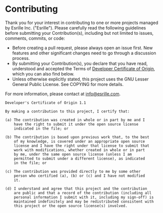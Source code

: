 # Contributing

Thank you for your interest in contributing to one or more projects managed by Esrille Inc. ("Esrille"). Please carefully read the following guidelines before submitting your Contribution(s), including but not limited to issues, comments, commits, or code:

* Before creating a pull request, please always open an issue first. New features and other significant changes need to go through a discussion process.
* By submitting your Contribution(s), you declare that you have read, understood and accepted the Terms of [Developer Certificate of Origin](https://developercertificate.org/), which you can also find below.
* Unless otherwise explicitly stated, this project uses the GNU Lesser General Public License. See COPYING for more details.

For more information, please contact at info@esrille.com.

```
Developer's Certificate of Origin 1.1

By making a contribution to this project, I certify that:

(a) The contribution was created in whole or in part by me and I
    have the right to submit it under the open source license
    indicated in the file; or

(b) The contribution is based upon previous work that, to the best
    of my knowledge, is covered under an appropriate open source
    license and I have the right under that license to submit that
    work with modifications, whether created in whole or in part
    by me, under the same open source license (unless I am
    permitted to submit under a different license), as indicated
    in the file; or

(c) The contribution was provided directly to me by some other
    person who certified (a), (b) or (c) and I have not modified
    it.

(d) I understand and agree that this project and the contribution
    are public and that a record of the contribution (including all
    personal information I submit with it, including my sign-off) is
    maintained indefinitely and may be redistributed consistent with
    this project or the open source license(s) involved.
```
